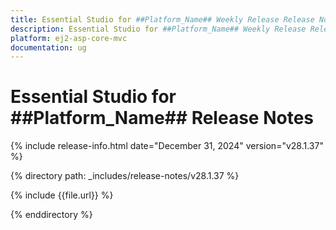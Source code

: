 ```yaml
---
title: Essential Studio for ##Platform_Name## Weekly Release Release Notes  
description: Essential Studio for ##Platform_Name## Weekly Release Release Notes  
platform: ej2-asp-core-mvc
documentation: ug
---
```


# Essential Studio for ##Platform_Name##  Release Notes  

{% include release-info.html date="December 31, 2024"  version="v28.1.37" %}

{% directory path: _includes/release-notes/v28.1.37 %}

{% include {{file.url}} %}

{% enddirectory %}